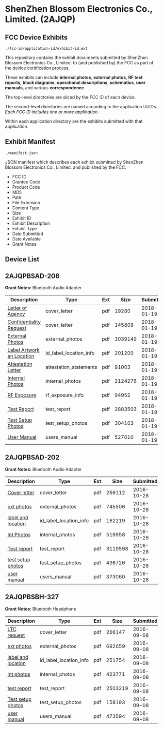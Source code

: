 # ShenZhen Blossom Electronics Co., Limited. (2AJQP)
## FCC Device Exhibits

```
./fcc-id/application-id/exhibit-id.ext
```

This repository contains the exhibit documents submitted by ShenZhen Blossom Electronics Co., Limited. to (and published by) the FCC as part of the device certification process.

These exhibits can include **internal photos**, **external photos**, **RF test reports**, **block diagrams**, **operational descriptions**, **schematics**, **user manuals**, and various **correspondence**.

The top-level directories are sliced by the FCC ID of each device.

The second-level directories are named according to the application UUIDs. *Each FCC ID includes one or more application.*

Within each application directory are the exhibits submitted with that application. 

## Exhibit Manifest

```
./manifest.json
```

JSON manifest which describes each exhibit submitted by ShenZhen Blossom Electronics Co., Limited. and published by the FCC.

- FCC ID
- Grantee Code
- Product Code
- MD5
- Path
- File Extension
- Content Type
- Size
- Exhibit ID
- Exhibit Description
- Exhibit Type
- Date Submitted
- Date Available
- Grant Notes

## Device List
## 2AJQPBSAD-206
**Grant Notes:** Bluetooth Audio Adapter

| Description | Type | Ext | Size | Submitted | Available |
| ----------- | ---- | --- | ---- | --------- | --------- |
| [Letter of Agency](2AJQPBSAD-206/b3703f1122f7efa6e21385e8b7fe69e5/3719443.pdf) | cover_letter | pdf | 19280 | 2018-01-19 | 2018-01-19 |
| [Confidentiality Request](2AJQPBSAD-206/b3703f1122f7efa6e21385e8b7fe69e5/3719444.pdf) | cover_letter | pdf | 145809 | 2018-01-19 | 2018-01-19 |
| [External Photos](2AJQPBSAD-206/b3703f1122f7efa6e21385e8b7fe69e5/3719453.pdf) | external_photos | pdf | 3039149 | 2018-01-19 | 2018-01-19 |
| [Label Artwork an Location](2AJQPBSAD-206/b3703f1122f7efa6e21385e8b7fe69e5/3719461.pdf) | id_label_location_info | pdf | 201200 | 2018-01-19 | 2018-01-19 |
| [Attestation Letter](2AJQPBSAD-206/b3703f1122f7efa6e21385e8b7fe69e5/3719445.pdf) | attestation_statements | pdf | 91003 | 2018-01-19 | 2018-01-19 |
| [Internal Photos](2AJQPBSAD-206/b3703f1122f7efa6e21385e8b7fe69e5/3719454.pdf) | internal_photos | pdf | 2124276 | 2018-01-19 | 2018-01-19 |
| [RF Exposure](2AJQPBSAD-206/b3703f1122f7efa6e21385e8b7fe69e5/3719455.pdf) | rf_exposure_info | pdf | 94952 | 2018-01-19 | 2018-01-19 |
| [Test Report](2AJQPBSAD-206/b3703f1122f7efa6e21385e8b7fe69e5/3719451.pdf) | test_report | pdf | 2883503 | 2018-01-19 | 2018-01-19 |
| [Test Setup Photos](2AJQPBSAD-206/b3703f1122f7efa6e21385e8b7fe69e5/3719452.pdf) | test_setup_photos | pdf | 304103 | 2018-01-19 | 2018-01-19 |
| [User Manual](2AJQPBSAD-206/b3703f1122f7efa6e21385e8b7fe69e5/3719462.pdf) | users_manual | pdf | 527010 | 2018-01-19 | 2018-01-19 |
## 2AJQPBSAD-202
**Grant Notes:** Bluetooth Audio Adapter

| Description | Type | Ext | Size | Submitted | Available |
| ----------- | ---- | --- | ---- | --------- | --------- |
| [Cover letter](2AJQPBSAD-202/5309bac41943c8eb2be4db3ca5f980b9/3178115.pdf) | cover_letter | pdf | 266112 | 2016-10-28 | 2016-10-28 |
| [ext photos](2AJQPBSAD-202/5309bac41943c8eb2be4db3ca5f980b9/3178116.pdf) | external_photos | pdf | 745506 | 2016-10-28 | 2016-10-28 |
| [label and location](2AJQPBSAD-202/5309bac41943c8eb2be4db3ca5f980b9/3178117.pdf) | id_label_location_info | pdf | 182219 | 2016-10-28 | 2016-10-28 |
| [Int Photos](2AJQPBSAD-202/5309bac41943c8eb2be4db3ca5f980b9/3178119.pdf) | internal_photos | pdf | 519958 | 2016-10-28 | 2016-10-28 |
| [Test report](2AJQPBSAD-202/5309bac41943c8eb2be4db3ca5f980b9/3178118.pdf) | test_report | pdf | 3119598 | 2016-10-28 | 2016-10-28 |
| [test setup photos](2AJQPBSAD-202/5309bac41943c8eb2be4db3ca5f980b9/3178120.pdf) | test_setup_photos | pdf | 436726 | 2016-10-28 | 2016-10-28 |
| [user manual](2AJQPBSAD-202/5309bac41943c8eb2be4db3ca5f980b9/3178121.pdf) | users_manual | pdf | 373060 | 2016-10-28 | 2016-10-28 |
## 2AJQPBSBH-327
**Grant Notes:** Bluetooth Headphone

| Description | Type | Ext | Size | Submitted | Available |
| ----------- | ---- | --- | ---- | --------- | --------- |
| [LTC request](2AJQPBSBH-327/edbeb483cde72a47683ecbfce188fd66/3127077.pdf) | cover_letter | pdf | 266147 | 2016-09-08 | 2016-09-08 |
| [ext photos](2AJQPBSBH-327/edbeb483cde72a47683ecbfce188fd66/3127079.pdf) | external_photos | pdf | 692659 | 2016-09-08 | 2016-09-08 |
| [label and location](2AJQPBSBH-327/edbeb483cde72a47683ecbfce188fd66/3127080.pdf) | id_label_location_info | pdf | 251754 | 2016-09-08 | 2016-09-08 |
| [int photos](2AJQPBSBH-327/edbeb483cde72a47683ecbfce188fd66/3127081.pdf) | internal_photos | pdf | 423771 | 2016-09-08 | 2016-09-08 |
| [test report](2AJQPBSBH-327/edbeb483cde72a47683ecbfce188fd66/3127078.pdf) | test_report | pdf | 2503219 | 2016-09-08 | 2016-09-08 |
| [Test setup photos](2AJQPBSBH-327/edbeb483cde72a47683ecbfce188fd66/3127082.pdf) | test_setup_photos | pdf | 158193 | 2016-09-08 | 2016-09-08 |
| [user manual](2AJQPBSBH-327/edbeb483cde72a47683ecbfce188fd66/3127083.pdf) | users_manual | pdf | 473594 | 2016-09-08 | 2016-09-08 |

